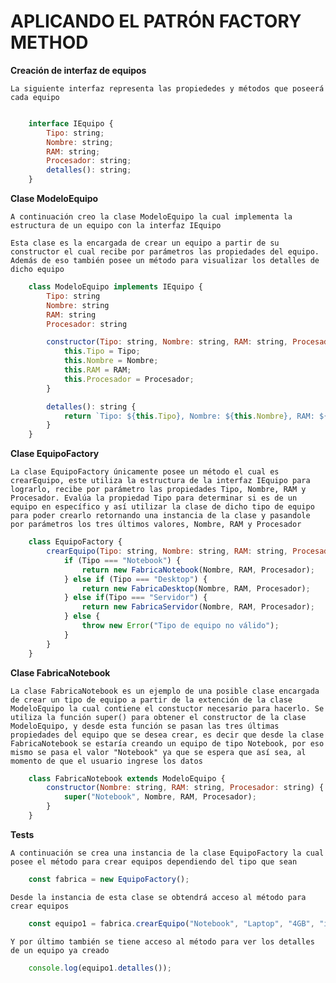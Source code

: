 # APLICANDO EL PATRÓN FACTORY METHOD

**Creación de interfaz de equipos**

```La siguiente interfaz representa las propiededes y métodos que poseerá cada equipo```

```javascript

    interface IEquipo {
        Tipo: string;
        Nombre: string;
        RAM: string;
        Procesador: string;
        detalles(): string;
    }
```

**Clase ModeloEquipo**

```A continuación creo la clase ModeloEquipo la cual implementa la estructura de un equipo con la interfaz IEquipo```

```Esta clase es la encargada de crear un equipo a partir de su constructor el cual recibe por parámetros las propiedades del equipo.```
```Además de eso también posee un método para visualizar los detalles de dicho equipo```

```javascript
    class ModeloEquipo implements IEquipo {
        Tipo: string
        Nombre: string
        RAM: string 
        Procesador: string

        constructor(Tipo: string, Nombre: string, RAM: string, Procesador: string) {
            this.Tipo = Tipo;
            this.Nombre = Nombre;
            this.RAM = RAM;
            this.Procesador = Procesador;
        }

        detalles(): string {
            return `Tipo: ${this.Tipo}, Nombre: ${this.Nombre}, RAM: ${this.RAM}, Procesador: ${this.Procesador}`
        }
    }
```

**Clase EquipoFactory**

```La clase EquipoFactory únicamente posee un método el cual es crearEquipo, este utiliza la estructura de la interfaz IEquipo para lograrlo, recibe por parámetro las propiedades Tipo, Nombre, RAM y Procesador. Evalúa la propiedad Tipo para determinar si es de un equipo en específico y así utilizar la clase de dicho tipo de equipo para poder crearlo retornando una instancia de la clase y pasandole por parámetros los tres últimos valores, Nombre, RAM y Procesador```

```javascript
    class EquipoFactory {
        crearEquipo(Tipo: string, Nombre: string, RAM: string, Procesador: string): IEquipo {
            if (Tipo === "Notebook") {
                return new FabricaNotebook(Nombre, RAM, Procesador);
            } else if (Tipo === "Desktop") {
                return new FabricaDesktop(Nombre, RAM, Procesador);
            } else if(Tipo === "Servidor") {
                return new FabricaServidor(Nombre, RAM, Procesador);
            } else {
                throw new Error("Tipo de equipo no válido");
            }
        }
    }
```

**Clase FabricaNotebook**

```La clase FabricaNotebook es un ejemplo de una posible clase encargada de crear un tipo de equipo a partir de la extención de la clase ModeloEquipo la cual contiene el constuctor necesario para hacerlo. Se utiliza la función super() para obtener el constructor de la clase ModeloEquipo, y desde esta función se pasan las tres últimas propiedades del equipo que se desea crear, es decir que desde la clase FabricaNotebook se estaría creando un equipo de tipo Notebook, por eso mismo se pasa el valor "Notebook" ya que se espera que así sea, al momento de que el usuario ingrese los datos```

```javascript
    class FabricaNotebook extends ModeloEquipo {
        constructor(Nombre: string, RAM: string, Procesador: string) {
            super("Notebook", Nombre, RAM, Procesador);
        }
    }
```

**Tests**

```A continuación se crea una instancia de la clase EquipoFactory la cual posee el método para crear equipos dependiendo del tipo que sean```


```javascript
    const fabrica = new EquipoFactory();

```

```Desde la instancia de esta clase se obtendrá acceso al método para crear equipos```

```javascript
    const equipo1 = fabrica.crearEquipo("Notebook", "Laptop", "4GB", "i3");
```

```Y por último también se tiene acceso al método para ver los detalles de un equipo ya creado```
```javascript
    console.log(equipo1.detalles());
```